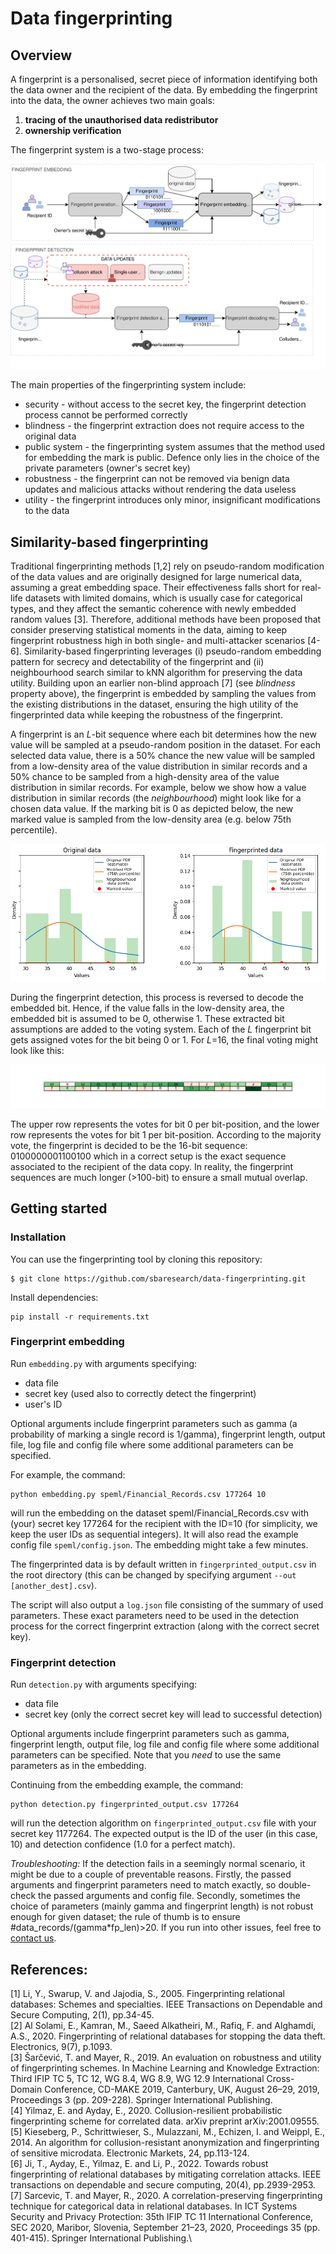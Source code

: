 # Data fingerprinting

## Overview
A fingerprint is a personalised, secret piece of information identifying both the data owner and the recipient of the data. 
By embedding the fingerprint into the data, the owner achieves two main goals: 
1. **tracing of the unauthorised data redistributor**
2. **ownership verification**

The fingerprint system is a two-stage process: 

![fingerprinting-system](static/images/fingerprinting-system.svg)

The main properties of the fingerprinting system include:
- security - without access to the secret key, the fingerprint detection process cannot be performed correctly
- blindness - the fingerprint extraction does not require access to the original data
- public system - the fingerprinting system assumes that the method used for embedding the mark is public. Defence only lies in the choice of the private parameters (owner's secret key)
- robustness - the fingerprint can not be removed via benign data updates and malicious attacks without rendering the data useless
- utility - the fingerprint introduces only minor, insignificant modifications to the data

## Similarity-based fingerprinting
Traditional fingerprinting methods [1,2] rely on pseudo-random modification of the data values and are originally designed for large numerical data, assuming a great embedding space. 
Their effectiveness falls short for real-life datasets with limited domains, which is usually case for categorical types, and they affect the semantic coherence with newly embedded random values [3]. 
Therefore, additional methods have been proposed that consider preserving statistical moments in the data, aiming to keep fingerprint robustness high in both single- and multi-attacker scenarios [4-6]. 
Similarity-based fingerprinting leverages (i) pseudo-random embedding pattern for secrecy and detectability of the fingerprint and (ii) neighbourhood search similar to kNN algorithm for preserving the data utility. 
Building upon an earlier non-blind approach [7] (see _blindness_ property above), the fingerprint is embedded by sampling the values from the existing distributions in the dataset, ensuring the high utility of the fingerprinted data while keeping the robustness of the fingerprint.

A fingerprint is an _L_-bit sequence where each bit determines how the new value will be sampled at a pseudo-random position in the dataset. For each selected data value, there is a 50% chance the new value will be sampled from a low-density area of the value distribution in similar records and a 50% chance to be sampled from a high-density area of the value distribution in similar records. 
For example, below we show how a value distribution in similar records (the _neighbourhood_) might look like for a chosen data value. If the marking bit is 0 as depicted below, the new marked value is sampled from the low-density area (e.g. below 75th percentile). 

![demo-sampling](static/images/demo.png)

During the fingerprint detection, this process is reversed to decode the embedded bit. Hence, if the value falls in the low-density area, the embedded bit is assumed to be 0, otherwise 1. These extracted bit assumptions are added to the voting system. Each of the _L_ fingerprint bit gets assigned votes for the bit being 0 or 1. For _L_=16, the final voting might look like this:

![demo-votes](static/images/demo-fpvotes.png)

The upper row represents the votes for bit 0 per bit-position, and the lower row represents the votes for bit 1 per bit-position. According to the majority vote, the fingerprint is decided to be the 16-bit sequence: 0100000001100100 which in a correct setup is the exact sequence associated to the recipient of the data copy. In reality, the fingerprint sequences are much longer (>100-bit) to ensure a small mutual overlap.

## Getting started 
### Installation
You can use the fingerprinting tool by cloning this repository:
```
$ git clone https://github.com/sbaresearch/data-fingerprinting.git
```
Install dependencies:
```
pip install -r requirements.txt
```

### Fingerprint embedding
Run ```embedding.py``` with arguments specifying:
- data file
- secret key (used also to correctly detect the fingerprint)
- user's ID

Optional arguments include fingerprint parameters such as gamma (a probability of marking a single record is 1/gamma), fingerprint length, output file, log file and config file where some additional parameters can be specified.

For example, the command:
```
python embedding.py speml/Financial_Records.csv 177264 10 
```
will run the embedding on the dataset speml/Financial_Records.csv with (your) secret key 177264 for the recipient with the ID=10 (for simplicity, we keep the user IDs as sequential integers).
It will also read the example config file ```speml/config.json```. The embedding might take a few minutes.

The fingerprinted data is by default written in ```fingerprinted_output.csv``` in the root directory (this can be changed by specifying argument ```--out [another_dest].csv```).

The script will also output a ```log.json``` file consisting of the summary of used parameters. These exact parameters need to be used in the detection process for the correct fingerprint extraction (along with the correct secret key).

### Fingerprint detection
Run ```detection.py``` with arguments specifying:
- data file
- secret key (only the correct secret key will lead to successful detection)

Optional arguments include fingerprint parameters such as gamma, fingerprint length, output file, log file and config file where some additional parameters can be specified.
Note that you _need_ to use the same parameters as in the embedding.

Continuing from the embedding example, the command:
```
python detection.py fingerprinted_output.csv 177264  
```
will run the detection algorithm on ```fingerprinted_output.csv``` file with your secret key 1177264. 
The expected output is the ID of the user (in this case, 10) and detection confidence (1.0 for a perfect match).

_Troubleshooting:_ If the detection fails in a seemingly normal scenario, it might be due to a couple of preventable reasons. 
Firstly, the passed arguments and fingerprint parameters need to match exactly, so double-check the passed arguments and config file. 
Secondly, sometimes the choice of parameters (mainly gamma and fingerprint length) is not robust enough for given dataset; the rule of thumb is to ensure #data_records/(gamma*fp_len)>20.
If you run into other issues, feel free to [contact us]().

## References: 
[1] Li, Y., Swarup, V. and Jajodia, S., 2005. Fingerprinting relational databases: Schemes and specialties. IEEE Transactions on Dependable and Secure Computing, 2(1), pp.34-45.\
[2] Al Solami, E., Kamran, M., Saeed Alkatheiri, M., Rafiq, F. and Alghamdi, A.S., 2020. Fingerprinting of relational databases for stopping the data theft. Electronics, 9(7), p.1093.\
[3] Šarčević, T. and Mayer, R., 2019. An evaluation on robustness and utility of fingerprinting schemes. In Machine Learning and Knowledge Extraction: Third IFIP TC 5, TC 12, WG 8.4, WG 8.9, WG 12.9 International Cross-Domain Conference, CD-MAKE 2019, Canterbury, UK, August 26–29, 2019, Proceedings 3 (pp. 209-228). Springer International Publishing.\
[4] Yilmaz, E. and Ayday, E., 2020. Collusion-resilient probabilistic fingerprinting scheme for correlated data. arXiv preprint arXiv:2001.09555.\
[5] Kieseberg, P., Schrittwieser, S., Mulazzani, M., Echizen, I. and Weippl, E., 2014. An algorithm for collusion-resistant anonymization and fingerprinting of sensitive microdata. Electronic Markets, 24, pp.113-124.\
[6] Ji, T., Ayday, E., Yilmaz, E. and Li, P., 2022. Towards robust fingerprinting of relational databases by mitigating correlation attacks. IEEE transactions on dependable and secure computing, 20(4), pp.2939-2953.\
[7] Sarcevic, T. and Mayer, R., 2020. A correlation-preserving fingerprinting technique for categorical data in relational databases. In ICT Systems Security and Privacy Protection: 35th IFIP TC 11 International Conference, SEC 2020, Maribor, Slovenia, September 21–23, 2020, Proceedings 35 (pp. 401-415). Springer International Publishing.\